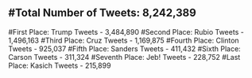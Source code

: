 #Total Number of Tweets: 8,242,389 
---
#First Place: Trump Tweets - 3,484,890
#Second Place: Rubio Tweets - 1,496,163
#Third Place: Cruz Tweets - 1,169,875
#Fourth Place: Clinton Tweets - 925,037
#Fifth Place: Sanders Tweets - 411,432
#Sixth Place: Carson Tweets - 311,324
#Seventh Place: Jeb! Tweets - 228,752
#Last Place: Kasich Tweets - 215,899
